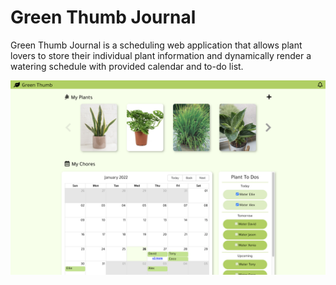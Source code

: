# Green Thumb Journal

Green Thumb Journal is a scheduling web application that allows plant lovers to store their individual plant information and dynamically render a watering schedule with provided calendar and to-do list.


<p align="center">
  <img alt="app demo" src="./lib/view.png">
</p>